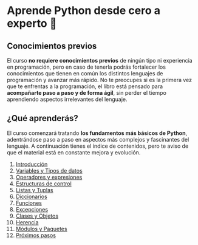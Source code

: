 # Aprende Python desde cero a experto :rocket:

## Conocimientos previos
El curso **no requiere conocimientos previos** de ningún tipo ni experiencia en programación, pero en caso de tenerla podrás fortalecer los conocimientos que tienen en común los distintos lenguajes de programación y avanzar más rápido. No te preocupes si es la primera vez que te enfrentas a la programación, el libro está pensado para **acompañarte paso a paso y de forma ágil**, sin perder el tiempo aprendiendo aspectos irrelevantes del lenguaje.

## ¿Qué aprenderás?
El curso comenzará tratando **los fundamentos más básicos de Python**, adentrándose paso a paso en aspectos más complejos y fascinantes del lenguaje. A continuación tienes el índice de contenidos, pero te aviso de que el material está en constante mejora y evolución.

 1. [Introducción](https://github.com/jvadillo/aprende-python-desde-cero-a-experto/blob/master/manuscript/01-Introduccion.md)
 2. [Variables y Tipos de datos](https://github.com/jvadillo/aprende-python-desde-cero-a-experto/blob/master/manuscript/02-Tipos-de-datos-y-Variables.md)
 3. [Operadores y expresiones](https://github.com/jvadillo/aprende-python-desde-cero-a-experto/blob/master/manuscript/03-Operadores-y-expresiones.md)
 4. [Estructuras de control](https://github.com/jvadillo/aprende-python-desde-cero-a-experto/blob/master/manuscript/04-Estructuras-de-control.md)
 5. [Listas y Tuplas](https://github.com/jvadillo/aprende-python-desde-cero-a-experto/blob/master/manuscript/05-Listas-y-Tuplas.md)
 6. [Diccionarios](https://github.com/jvadillo/aprende-python-desde-cero-a-experto/blob/master/manuscript/06-Diccionarios.md)
 7. [Funciones](https://github.com/jvadillo/aprende-python-desde-cero-a-experto/blob/master/manuscript/07-Funciones.md)
 8. [Excepciones](https://github.com/jvadillo/aprende-python-desde-cero-a-experto/blob/master/manuscript/08-Excepciones.md)
 9. [Clases y Objetos](https://github.com/jvadillo/aprende-python-desde-cero-a-experto/blob/master/manuscript/09-Clases-y-Objetos.md)
 10. [Herencia](https://github.com/jvadillo/aprende-python-desde-cero-a-experto/blob/master/manuscript/10-Herencia.md)
 11. [Módulos y Paquetes](https://github.com/jvadillo/aprende-python-desde-cero-a-experto/blob/master/manuscript/11-Modulos-y-Paquetes.md)
 12. [Próximos pasos](https://github.com/jvadillo/aprende-python-desde-cero-a-experto/blob/master/manuscript/99-Proximos-pasos.txt)
